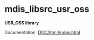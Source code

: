 # mdis_libsrc_usr_oss

**USR_OSS library**

Documentation: [DOC/html/index.html](DOC/html/index.html)
